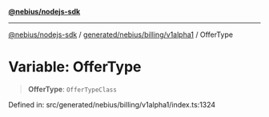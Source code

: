 [**@nebius/nodejs-sdk**](../../../../../README.md)

***

[@nebius/nodejs-sdk](../../../../../README.md) / [generated/nebius/billing/v1alpha1](../README.md) / OfferType

# Variable: OfferType

> **OfferType**: `OfferTypeClass`

Defined in: src/generated/nebius/billing/v1alpha1/index.ts:1324
